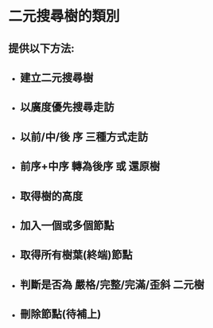 # 二元搜尋樹的類別

## 提供以下方法:
* ## 建立二元搜尋樹
* ## 以廣度優先搜尋走訪
* ## 以前/中/後 序 三種方式走訪
* ## 前序+中序 轉為後序 或 還原樹
* ## 取得樹的高度
* ## 加入一個或多個節點
* ## 取得所有樹葉(終端)節點
* ## 判斷是否為 嚴格/完整/完滿/歪斜 二元樹
* ## 刪除節點(待補上)